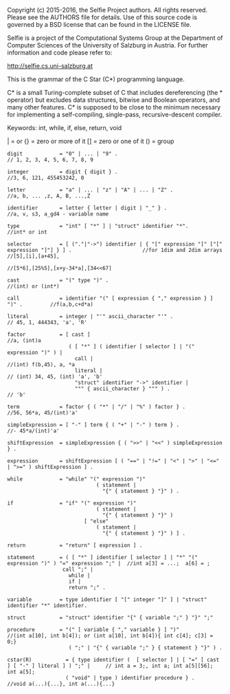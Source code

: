 Copyright (c) 2015-2016, the Selfie Project authors. All rights reserved. Please see the AUTHORS file for details. Use of this source code is governed by a BSD license that can be found in the LICENSE file.

Selfie is a project of the Computational Systems Group at the Department of Computer Sciences of the University of Salzburg in Austria. For further information and code please refer to:

http://selfie.cs.uni-salzburg.at

This is the grammar of the C Star (C*) programming language.

C* is a small Turing-complete subset of C that includes dereferencing (the * operator) but excludes data structures, bitwise and Boolean operators, and many other features. C* is supposed to be close to the minimum necessary for implementing a self-compiling, single-pass, recursive-descent compiler.

Keywords: int, while, if, else, return, void

| = or
{} = zero or more of it
[] = zero or one of it
() = group


```
digit            = "0" | ... | "9" .                                              // 1, 2, 3, 4, 5, 6, 7, 8, 9

integer          = digit { digit } .                                              //3, 6, 121, 455453242, 0

letter           = "a" | ... | "z" | "A" | ... | "Z" .                            //a, b, ... ,z, A, B, ...,Z

identifier       = letter { letter | digit | "_" } .                              //a, v, s3, a_gd4 - variable name

type             = "int" [ "*" ] | "struct" identifier "*".                                                //int* or int

selector         = [ ("."|"->") identifier | { "[" expression "]" ["[" expression "]"] } ] .                       //for 1dim and 2dim arrays               //[5],[i],[a+45],
                                                                                  //[5*6],[25%5],[x+y-34*a],[34<<67]

cast             = "(" type ")" .                                                 //(int) or (int*)

call             = identifier "(" [ expression { "," expression } ] ")" .         //f(a,b,c+d*a)

literal          = integer | "'" ascii_character "'" .                            // 45, 1, 444343, 'a', 'R'

factor           = [ cast ]                                                       //a, (int)a
                    ( [ "*" ] ( identifier [ selector ] | "(" expression ")" ) |
                      call |                                                      //(int) f(b,45), a, *a
                      literal |                                                   // (int) 34, 45, (int) 'a', 'b'
                      "struct" identifier "->" identifier |
                      """ { ascii_character } """ ) .                             // 'b'

term             = factor { ( "*" | "/" | "%" ) factor } .                        //56, 56*a, 45/(int)'a'

simpleExpression = [ "-" ] term { ( "+" | "-" ) term } .                          //- 45*a/(int)'a'

shiftExpression  = simpleExpression { ( ">>" | "<<" ) simpleExpression } .

expression       = shiftExpression [ ( "==" | "!=" | "<" | ">" | "<=" | ">=" ) shiftExpression ] .

while            = "while" "(" expression ")"
                             ( statement |
                               "{" { statement } "}" ) .

if               = "if" "(" expression ")"
                             ( statement |
                               "{" { statement } "}" )
                         [ "else"
                             ( statement |
                               "{" { statement } "}" ) ] .

return           = "return" [ expression ] .

statement        = ( [ "*" ] identifier [ selector ] | "*" "(" expression ")" ) "=" expression ";" |  //int a[3] = ...;  a[6] = ;                               
                  call ";" |
                    while |
                    if |
                    return ";" .

variable         = type identifier [ "[" integer "]" ] | "struct" identifier "*" identifier.

struct           = "struct" identifier "{" { variable ";" } "}" ";"

procedure        = "(" [ variable { "," variable } ] ")"                //(int a[10], int b[4]); or (int a[10], int b[4]){ int c[4]; c[3] = 0;}
                    ( ";" | "{" { variable ";" } { statement } "}" ) .

cstar(R)           = { type identifier (  [ selector ] | [ "=" [ cast ] [ "-" ] literal ] ) ";" |     // int a = 3;, int a; int a[5][56]; int a[5];
                   ( "void" | type ) identifier procedure } .                                     //void a(...){...}, int a(...){...}
